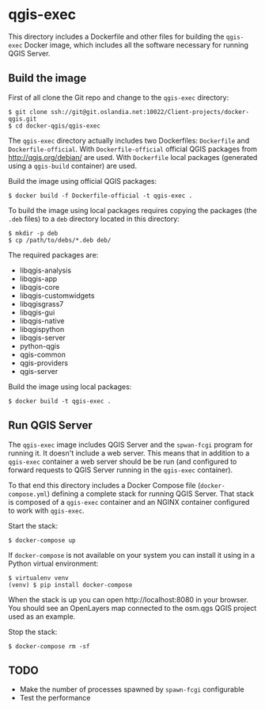 # qgis-exec

This directory includes a Dockerfile and other files for building the `qgis-exec` Docker image,
which includes all the software necessary for running QGIS Server.

## Build the image

First of all clone the Git repo and change to the `qgis-exec` directory:

```shell
$ git clone ssh://git@git.oslandia.net:10022/Client-projects/docker-qgis.git
$ cd docker-qgis/qgis-exec
```

The `qgis-exec` directory actually includes two Dockerfiles: `Dockerfile` and `Dockerfile-official`.
With `Dockerfile-official` official QGIS packages from http://qgis.org/debian/ are used.  With
`Dockerfile` local packages (generated using a `qgis-build` container) are used.

Build the image using official QGIS packages:

```shell
$ docker build -f Dockerfile-official -t qgis-exec .
```

To build the image using local packages requires copying the packages (the `.deb` files) to a `deb`
directory located in this directory:

```shell
$ mkdir -p deb
$ cp /path/to/debs/*.deb deb/
```

The required packages are:

- libqgis-analysis
- libqgis-app
- libqgis-core
- libqgis-customwidgets
- libqgisgrass7
- libqgis-gui
- libqgis-native
- libqgispython
- libqgis-server
- python-qgis
- qgis-common
- qgis-providers
- qgis-server

Build the image using local packages:

```shell
$ docker build -t qgis-exec .
```

## Run QGIS Server

The `qgis-exec` image includes QGIS Server and the `spwan-fcgi` program for running it. It doesn't
include a web server. This means that in addition to a `qgis-exec` container a web server should be
be run (and configured to forward requests to QGIS Server running in the `qgis-exec` container).

To that end this directory includes a Docker Compose file (`docker-compose.yml`) defining a complete
stack for running QGIS Server. That stack is composed of a `qgis-exec` container and an NGINX
container configured to work with `qgis-exec`.

Start the stack:

```shell
$ docker-compose up
```

If `docker-compose` is not available on your system you can install it using in a Python
virtual environment:

```shell
$ virtualenv venv
(venv) $ pip install docker-compose
```

When the stack is up you can open http://localhost:8080 in your browser. You should see
an OpenLayers map connected to the osm.qgs QGIS project used as an example.

Stop the stack:

```shell
$ docker-compose rm -sf
```

## TODO

* Make the number of processes spawned by `spawn-fcgi` configurable
* Test the performance
